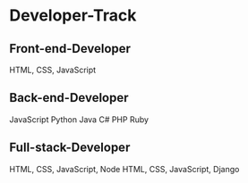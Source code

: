 # Developer-Track

## Front-end-Developer

HTML, CSS, JavaScript

## Back-end-Developer

JavaScript
Python
Java
C#
PHP
Ruby


## Full-stack-Developer

HTML, CSS, JavaScript, Node
HTML, CSS, JavaScript, Django
